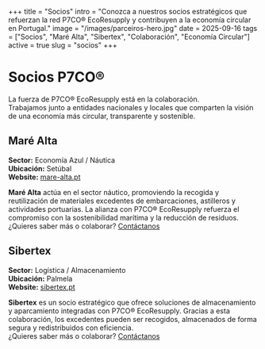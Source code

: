 +++
title = "Socios"
intro = "Conozca a nuestros socios estratégicos que refuerzan la red P7CO® EcoResupply y contribuyen a la economía circular en Portugal."
image = "/images/parceiros-hero.jpg"
date = 2025-09-16
tags = ["Socios", "Maré Alta", "Sibertex", "Colaboración", "Economía Circular"]
active = true
slug = "socios"
+++

# Socios P7CO®

La fuerza de P7CO® EcoResupply está en la colaboración.  
Trabajamos junto a entidades nacionales y locales que comparten la visión de una economía más circular, transparente y sostenible.

## Maré Alta

**Sector:** Economía Azul / Náutica  
**Ubicación:** Setúbal  
**Website:** [mare-alta.pt](https://www.mare-alta.pt)

**Maré Alta** actúa en el sector náutico, promoviendo la recogida y reutilización de materiales excedentes de embarcaciones, astilleros y actividades portuarias. La alianza con P7CO® EcoResupply refuerza el compromiso con la sostenibilidad marítima y la reducción de residuos.  
¿Quieres saber más o colaborar? [Contáctanos](/es/home/contact)

## Sibertex

**Sector:** Logística / Almacenamiento  
**Ubicación:** Palmela  
**Website:** [sibertex.pt](https://www.sibertex.pt)

**Sibertex** es un socio estratégico que ofrece soluciones de almacenamiento y aparcamiento integradas con P7CO® EcoResupply. Gracias a esta colaboración, los excedentes pueden ser recogidos, almacenados de forma segura y redistribuidos con eficiencia.  
¿Quieres saber más o colaborar? [Contáctanos](/es/home/contact)
